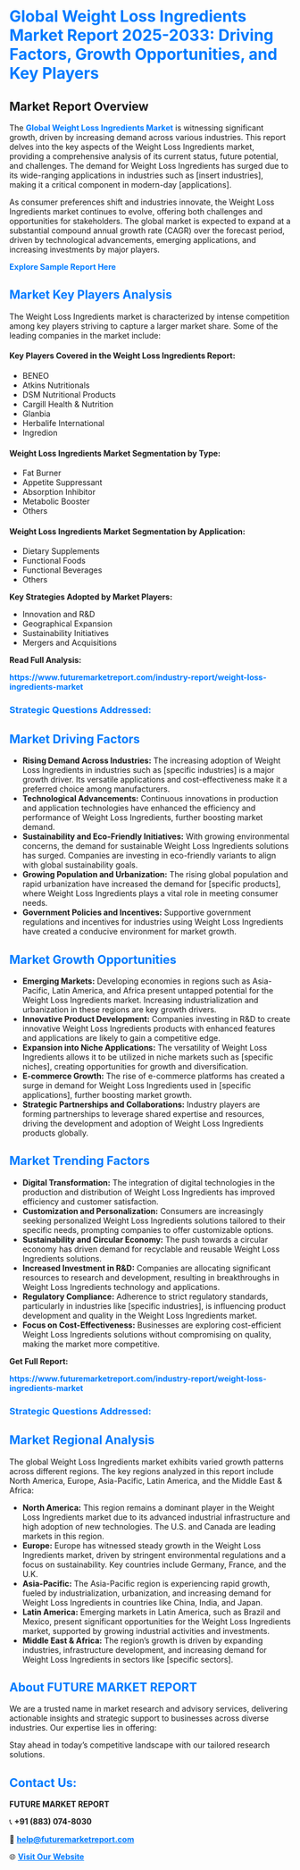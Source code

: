 <h1 style="color: #007BFF;">Global Weight Loss Ingredients Market Report 2025-2033: Driving Factors, Growth Opportunities, and Key Players</h1>

<section id="overview">
<h2>Market Report Overview</h2>
<p>The <a href="https://www.futuremarketreport.com/industry-report/weight-loss-ingredients-market" style="color: #007BFF; text-decoration: none;"><strong>Global Weight Loss Ingredients Market</strong></a> is witnessing significant growth, driven by increasing demand across various industries. This report delves into the key aspects of the Weight Loss Ingredients market, providing a comprehensive analysis of its current status, future potential, and challenges. The demand for Weight Loss Ingredients has surged due to its wide-ranging applications in industries such as [insert industries], making it a critical component in modern-day [applications].</p>
<p>As consumer preferences shift and industries innovate, the Weight Loss Ingredients market continues to evolve, offering both challenges and opportunities for stakeholders. The global market is expected to expand at a substantial compound annual growth rate (CAGR) over the forecast period, driven by technological advancements, emerging applications, and increasing investments by major players.</p>
</section>

<section id="overview">
<p><a href="https://www.futuremarketreport.com/request-sample/reportId=105509" style="color: #007BFF; text-decoration: none;"><strong>Explore Sample Report Here</strong></a></p>
</section>

<section id="key-players">
<h2 style="color: #007BFF;">Market Key Players Analysis</h2>
<p>The Weight Loss Ingredients market is characterized by intense competition among key players striving to capture a larger market share. Some of the leading companies in the market include:</p>
<h4>Key Players Covered in the Weight Loss Ingredients Report:</h4>
<ul><li>BENEO</li><li>Atkins Nutritionals</li><li>DSM Nutritional Products</li><li>Cargill Health &amp; Nutrition</li><li>Glanbia</li><li>Herbalife International</li><li>Ingredion</li></ul>
<h4>Weight Loss Ingredients Market Segmentation by Type:</h4>
<ul><li>Fat Burner</li><li>Appetite Suppressant</li><li>Absorption Inhibitor</li><li>Metabolic Booster</li><li>Others</li></ul>

<h4>Weight Loss Ingredients Market Segmentation by Application:</h4>
<ul><li>Dietary Supplements</li><li>Functional Foods</li><li>Functional Beverages</li><li>Others</li></ul>
<p><strong>Key Strategies Adopted by Market Players:</strong></p>
<ul>
<li>Innovation and R&D</li>
<li>Geographical Expansion</li>
<li>Sustainability Initiatives</li>
<li>Mergers and Acquisitions</li>
</ul>
</section>

<section>
<p><strong>Read Full Analysis: </strong></p><a href="https://www.futuremarketreport.com/industry-report/weight-loss-ingredients-market" style="color: #007BFF; text-decoration: none;"><strong>https://www.futuremarketreport.com/industry-report/weight-loss-ingredients-market</strong></a>
<h3 style="color: #007BFF;">Strategic Questions Addressed:</h3>
</section>

<section id="driving-factors">
<h2 style="color: #007BFF;">Market Driving Factors</h2>
<ul>
<li><strong>Rising Demand Across Industries:</strong> The increasing adoption of Weight Loss Ingredients in industries such as [specific industries] is a major growth driver. Its versatile applications and cost-effectiveness make it a preferred choice among manufacturers.</li>
<li><strong>Technological Advancements:</strong> Continuous innovations in production and application technologies have enhanced the efficiency and performance of Weight Loss Ingredients, further boosting market demand.</li>
<li><strong>Sustainability and Eco-Friendly Initiatives:</strong> With growing environmental concerns, the demand for sustainable Weight Loss Ingredients solutions has surged. Companies are investing in eco-friendly variants to align with global sustainability goals.</li>
<li><strong>Growing Population and Urbanization:</strong> The rising global population and rapid urbanization have increased the demand for [specific products], where Weight Loss Ingredients plays a vital role in meeting consumer needs.</li>
<li><strong>Government Policies and Incentives:</strong> Supportive government regulations and incentives for industries using Weight Loss Ingredients have created a conducive environment for market growth.</li>
</ul>
</section>

<section id="growth-opportunities">
<h2 style="color: #007BFF;">Market Growth Opportunities</h2>
<ul>
<li><strong>Emerging Markets:</strong> Developing economies in regions such as Asia-Pacific, Latin America, and Africa present untapped potential for the Weight Loss Ingredients market. Increasing industrialization and urbanization in these regions are key growth drivers.</li>
<li><strong>Innovative Product Development:</strong> Companies investing in R&D to create innovative Weight Loss Ingredients products with enhanced features and applications are likely to gain a competitive edge.</li>
<li><strong>Expansion into Niche Applications:</strong> The versatility of Weight Loss Ingredients allows it to be utilized in niche markets such as [specific niches], creating opportunities for growth and diversification.</li>
<li><strong>E-commerce Growth:</strong> The rise of e-commerce platforms has created a surge in demand for Weight Loss Ingredients used in [specific applications], further boosting market growth.</li>
<li><strong>Strategic Partnerships and Collaborations:</strong> Industry players are forming partnerships to leverage shared expertise and resources, driving the development and adoption of Weight Loss Ingredients products globally.</li>
</ul>
</section>

<section id="trending-factors">
<h2 style="color: #007BFF;">Market Trending Factors</h2>
<ul>
<li><strong>Digital Transformation:</strong> The integration of digital technologies in the production and distribution of Weight Loss Ingredients has improved efficiency and customer satisfaction.</li>
<li><strong>Customization and Personalization:</strong> Consumers are increasingly seeking personalized Weight Loss Ingredients solutions tailored to their specific needs, prompting companies to offer customizable options.</li>
<li><strong>Sustainability and Circular Economy:</strong> The push towards a circular economy has driven demand for recyclable and reusable Weight Loss Ingredients solutions.</li>
<li><strong>Increased Investment in R&D:</strong> Companies are allocating significant resources to research and development, resulting in breakthroughs in Weight Loss Ingredients technology and applications.</li>
<li><strong>Regulatory Compliance:</strong> Adherence to strict regulatory standards, particularly in industries like [specific industries], is influencing product development and quality in the Weight Loss Ingredients market.</li>
<li><strong>Focus on Cost-Effectiveness:</strong> Businesses are exploring cost-efficient Weight Loss Ingredients solutions without compromising on quality, making the market more competitive.</li>
</ul>
</section>

<section>
<p><strong>Get Full Report: </strong></p><a href="https://www.futuremarketreport.com/industry-report/weight-loss-ingredients-market" style="color: #007BFF; text-decoration: none;"><strong>https://www.futuremarketreport.com/industry-report/weight-loss-ingredients-market</strong></a>
<h3 style="color: #007BFF;">Strategic Questions Addressed:</h3>
</section>


<section id="regional-analysis">
<h2 style="color: #007BFF;">Market Regional Analysis</h2>
<p>The global Weight Loss Ingredients market exhibits varied growth patterns across different regions. The key regions analyzed in this report include North America, Europe, Asia-Pacific, Latin America, and the Middle East & Africa:</p>
<ul>
<li><strong>North America:</strong> This region remains a dominant player in the Weight Loss Ingredients market due to its advanced industrial infrastructure and high adoption of new technologies. The U.S. and Canada are leading markets in this region.</li>
<li><strong>Europe:</strong> Europe has witnessed steady growth in the Weight Loss Ingredients market, driven by stringent environmental regulations and a focus on sustainability. Key countries include Germany, France, and the U.K.</li>
<li><strong>Asia-Pacific:</strong> The Asia-Pacific region is experiencing rapid growth, fueled by industrialization, urbanization, and increasing demand for Weight Loss Ingredients in countries like China, India, and Japan.</li>
<li><strong>Latin America:</strong> Emerging markets in Latin America, such as Brazil and Mexico, present significant opportunities for the Weight Loss Ingredients market, supported by growing industrial activities and investments.</li>
<li><strong>Middle East & Africa:</strong> The region’s growth is driven by expanding industries, infrastructure development, and increasing demand for Weight Loss Ingredients in sectors like [specific sectors].</li>
</ul>
</section>

<footer>
<h2 style="color: #007BFF;">About FUTURE MARKET REPORT</h2>
<p>We are a trusted name in market research and advisory services, delivering actionable insights and strategic support to businesses across diverse industries. Our expertise lies in offering:</p>

<p>Stay ahead in today’s competitive landscape with our tailored research solutions.</p>

<h2 style="color: #007BFF;">Contact Us:</h2>
<p><strong>FUTURE MARKET REPORT</strong></p>
<p>📞 <strong>+91 (883) 074-8030</strong></p>
<p>📧 <strong><a href="mailto:help@futuremarketreport.com" style="color: #007BFF;">help@futuremarketreport.com</a></strong></p>
<p>🌐 <strong><a href="https://www.futuremarketreport.com/" style="color: #007BFF;">Visit Our Website</a></strong></p>
</footer>